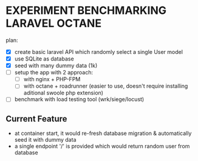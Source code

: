 EXPERIMENT BENCHMARKING LARAVEL OCTANE
======================================

plan:
- [x] create basic laravel API which randomly select a single User model
- [x] use SQLite as database
- [x] seed with many dummy data (1k)
- [ ] setup the app with 2 approach:
  - [ ] with nginx + PHP-FPM
  - [ ] with octane + roadrunner (easier to use, doesn't require installing aditional swoole php extension)
- [ ] benchmark with load testing tool (wrk/siege/locust)

## Current Feature
- at container start, it would re-fresh database migration & automatically seed it with dummy data
- a single endpoint '/' is provided which would return random user from database
